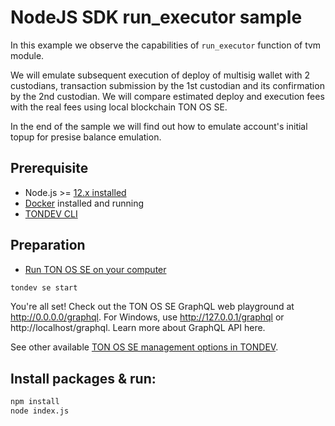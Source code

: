 # NodeJS SDK run_executor sample

In this example we observe the capabilities of `run_executor` function of tvm module. 

We will emulate subsequent execution of deploy of multisig wallet with 2 custodians, transaction submission by the 1st custodian and its confirmation by the 2nd custodian. 
We will compare estimated deploy and execution fees with the real fees using local blockchain TON OS SE. 

In the end of the sample we will find out how to emulate account's initial topup for presise balance emulation. 

## Prerequisite

* Node.js >= [12.x installed](https://nodejs.org)
* [Docker](https://docs.docker.com/desktop/#download-and-install) installed and running
* [TONDEV CLI](https://docs.ton.dev/86757ecb2/p/179e51-tondev)


## Preparation

* [Run TON OS SE on your computer](https://docs.ton.dev/86757ecb2/p/19d886-ton-os-se) 

```sh
tondev se start
```

You're all set! Check out the TON OS SE GraphQL web playground at http://0.0.0.0/graphql. For Windows, use http://127.0.0.1/graphql or http://localhost/graphql. Learn more about GraphQL API here.

See other available [TON OS SE management options in TONDEV](https://docs.ton.dev/86757ecb2/v/0/p/54722f-ton-os-se).

## Install packages & run:

```sh
npm install
node index.js
```
